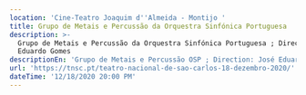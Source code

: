 ```yaml
---
location: 'Cine-Teatro Joaquim d''Almeida - Montijo '
title: Grupo de Metais e Percussão da Orquestra Sinfónica Portuguesa
description: >-
  Grupo de Metais e Percussão da Orquestra Sinfónica Portuguesa ; Direção: José
  Eduardo Gomes 
descriptionEn: 'Grupo de Metais e Percussão OSP ; Direction: José Eduardo Gomes '
url: 'https://tnsc.pt/teatro-nacional-de-sao-carlos-18-dezembro-2020/'
dateTime: '12/18/2020 20:00 PM'
---
```




